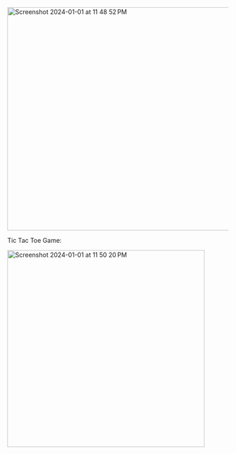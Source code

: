 <img width="509" alt="Screenshot 2024-01-01 at 11 48 52 PM" src="https://github.com/neginheidarii/Tic-Tac-Toe-Game/assets/113136968/98a1fe14-e104-485b-b636-3294e2883b48">

Tic Tac Toe Game:


<img width="449" alt="Screenshot 2024-01-01 at 11 50 20 PM" src="https://github.com/neginheidarii/Tic-Tac-Toe-Game/assets/113136968/fb242a2e-bc6e-47f0-8f85-4c83b869e045">
